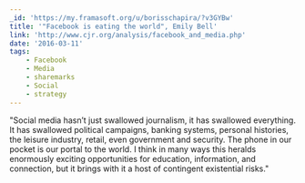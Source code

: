```yaml
---
_id: 'https://my.framasoft.org/u/borisschapira/?v3GYBw'
title: '"Facebook is eating the world", Emily Bell'
link: 'http://www.cjr.org/analysis/facebook_and_media.php'
date: '2016-03-11'
tags:
    - Facebook
    - Media
    - sharemarks
    - Social
    - strategy
---
```


<div class="markdown"><p>&quot;Social media hasn’t just swallowed journalism, it has swallowed everything. It has swallowed political campaigns, banking systems, personal histories, the leisure industry, retail, even government and security. The phone in our pocket is our portal to the world. I think in many ways this heralds enormously exciting opportunities for education, information, and connection, but it brings with it a host of contingent existential risks.&quot;
</p></div>
